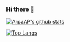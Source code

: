 ### Hi there 👋

[![ArpaAP's github stats](https://github-readme-stats.vercel.app/api?username=ArpaAP&count_private=true&show_icons=true&theme=vue)](https://github.com/anuraghazra/github-readme-stats)

[![Top Langs](https://github-readme-stats.vercel.app/api/top-langs/?username=ArpaAP&layout=compact&theme=vue&hide_title=true)](https://github.com/anuraghazra/github-readme-stats)

